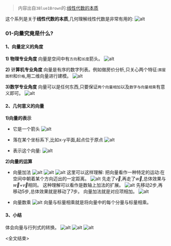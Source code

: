 > 内容出自`3Blue1Brown`的:[线性代数的本质](https://www.bilibili.com/video/av6731067/)

这个系列是关于**线性代数的本质**,几何理解线性代数是非常有用的:
![alt](001.png)

### 01-向量究竟是什么?

#### 1、向量定义的角度

**1) 物理专业角度**
向量是空间中有`方向`和`长度`箭头。
![alt](002.png)

**2) 计算机专业角度**
向量是有序的数字列表。例如做房价分析,只关心两个特征:`房屋面积`和`价格`,用二维向量进行建模。
![alt](003.png)

**3)数学专业角度**
向量可以是任何东西,只要保证`两个向量相加`以及`数字与向量相乘`有意义即可。
![alt](004.png)

#### 2、几何意义的向量
**1)向量的表示**
- 它是一个箭头
![alt](005.png)

- 落在某个坐标系下,比如x-y平面,起点位于原点
![alt](006.png)

- 表示这个向量:
![alt](007.png)

**2)向量的运算**
- 向量加法
![alt](010.png)
![alt](008.png)
![alt](009.png)
这里可以这样理解:
把向量看作一种特定的运动:在空间中朝着某个方向迈出的一定距离。
![alt](008.png)
先走了$\vec{v}$,再走了$\vec{w}$,总体效果与$\vec{w}$+$\vec{v}$相同。
这种理解可以看作是数轴上加法的扩展。
![alt](011.png)
先移动2步,再移动5步,总体效果就是移动了7步。
向量加法就是对应项相加。
![alt](012.png)

- 向量数乘
![alt](013.png)
向量与标量相乘就是将向量中的每个分量与标量相乘。

#### 3、小结
体会向量与行列式的转换。
![alt](014.png)
![alt](015.png)
![alt](016.png)

<全文结束>
